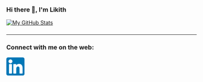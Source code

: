### Hi there 👋,  I'm Likith
[![My GitHub Stats](https://github-readme-stats.vercel.app/api/?username=Likith2000&count_private=true&theme=tokyonight&showicons=true&include_all_commits=true)]()
###

<hr/>
<h3>Connect with me on the web:</h3>

<a href="https://www.linkedin.com/in/likithsrinath/" target="_blank"><img src="/linkedin.png" align="left" height="48" width="48" ></a>

<!--
**Likith2000/Likith2000** is a ✨ _special_ ✨ repository because its `README.md` (this file) appears on your GitHub profile.

Here are some ideas to get you started:

- 🔭 I’m currently working on ...
- 🌱 I’m currently learning ...
- 👯 I’m looking to collaborate on ...
- 🤔 I’m looking for help with ...
- 💬 Ask me about ...
- 📫 How to reach me: ...
- 😄 Pronouns: ...
- ⚡ Fun fact: ...
-->
